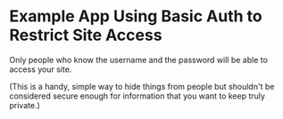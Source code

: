 Example App Using Basic Auth to Restrict Site Access
====================================================

Only people who know the username and the password will be able to access your site.

(This is a handy, simple way to hide things from people but shouldn't be considered secure enough for information that you want to keep truly private.)